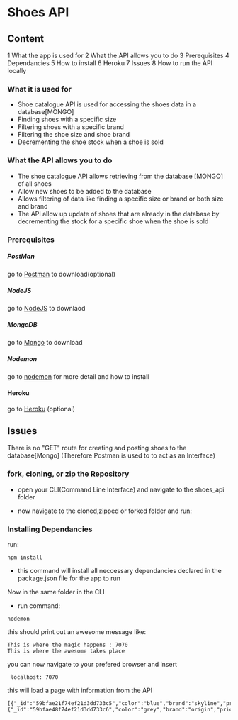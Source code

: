 # Shoes API

## Content

  1 What the app is used for
  2 What the API allows you to do
  3 Prerequisites
  4 Dependancies
  5 How to install
  6 Heroku
  7 Issues
  8 How to run the API locally

### What it is used for

  *  Shoe catalogue API is used for accessing the shoes data in a database[MONGO]
  *  Finding shoes with a specific size
  *  Filtering shoes with a specific brand
  *  Filtering the shoe size and shoe brand
  *  Decrementing the shoe stock when a shoe is sold


### What the API allows you to do
  *  The shoe catalogue API allows retrieving from the database [MONGO] of all shoes
  *  Allow new shoes to be added to the database
  *  Allows filtering of data like finding a specific size or brand or both size and brand
  *  The API allow up update of shoes that are already in the database
     by decrementing the stock for a specific shoe when the shoe is sold

### Prerequisites
 ##### PostMan
 go to [Postman](https://www.getpostman.com/) to download(optional)

 ##### NodeJS
 go to [NodeJS](https://nodejs.org/en/) to downlaod

 ##### MongoDB
  go to [Mongo](https://www.mongodb.com/) to download

 ##### Nodemon
 go to [nodemon](https://nodemon.io/) for more detail and how to install

 #### Heroku
 go to [Heroku](https://www.heroku.com/) (optional)

## Issues
There is no "GET" route for creating and posting shoes to the database[Mongo]
(Therefore Postman is used to to act as an Interface)

 ### fork, cloning, or zip the Repository
 * open your CLI(Command Line Interface) and navigate to the shoes_api folder

 * now navigate to the cloned,zipped or forked folder and run:
 ### Installing Dependancies
 run:
 ```
 npm install
```
   * this command will install all neccessary dependancies declared in the package.json file for the app to run

  Now in the same folder in the CLI
 * run command:
 ```
 nodemon
 ```

this should print out an awesome message like:
```
This is where the magic happens : 7070
This is where the awesome takes place

```
 you can now navigate to your prefered browser and insert
```
 localhost: 7070
```
this will load a page with information from the API

```
[{"_id":"59bfae21f74ef21d3dd733c5","color":"blue","brand":"skyline","price":750,"size":4,"in_stock":2,"__v":0},{"_id":"59bfae48f74ef21d3dd733c6","color":"grey","brand":"origin","price":850,"size":3,"in_stock":4,"__v":0}]
```
